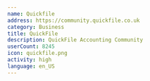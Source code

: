 ```yaml
---
name: Quickfile
address: https://community.quickfile.co.uk
category: Business
title: QuickFile
description: QuickFile Accounting Community
userCount: 8245
icon: quickfile.png
activity: high
language: en_US
---
```

